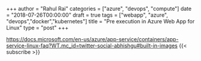 ﻿+++
author = "Rahul Rai"
categories = ["azure", "devops", "compute"]
date = "2018-07-26T00:00:00"
draft = true
tags = ["webapp", "azure", "devops","docker","kubernetes"]
title = "Pre execution in Azure Web App for Linux"
type = "post"
+++

https://docs.microsoft.com/en-us/azure/app-service/containers/app-service-linux-faq?WT.mc_id=twitter-social-abhishgu#built-in-images
{{< subscribe >}}
